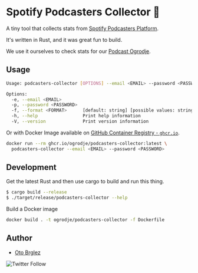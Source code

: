 # Spotify Podcasters Collector 🦀

A tiny tool that collects stats from [Spotify Podcasters Platform](https://podcasters.spotify.com/).

It's written in Rust, and it was great fun to build.

We use it ourselves to check stats for our [Podcast Ogrodje](https://anchor.fm/ogrodje).

## Usage

```bash
Usage: podcasters-collector [OPTIONS] --email <EMAIL> --password <PASSWORD>

Options:
  -e, --email <EMAIL>
  -p, --password <PASSWORD>
  -f, --format <FORMAT>      [default: string] [possible values: string, json, csv]
  -h, --help                 Print help information
  -V, --version              Print version information
```

Or with Docker Image available on [GitHub Container Registry - `ghcr.io`][ghcr-podcasters-collector].

```bash
docker run --rm ghcr.io/ogrodje/podcasters-collector:latest \
  podcasters-collector --email <EMAIL> --password <PASSWORD>
```

## Development

Get the latest Rust and then use cargo to build and run this thing.

```bash
$ cargo build --release
$ ./target/release/podcasters-collector --help
```

Build a Docker image

```bash
docker build . -t ogrodje/podcasters-collector -f Dockerfile
```

## Author

- [Oto Brglez](https://github.com/otobrglez)

![Twitter Follow](https://img.shields.io/twitter/follow/otobrglez?style=social)


[ghcr-podcasters-collector]: https://github.com/ogrodje/podcasters-collector/pkgs/container/podcasters-collector
